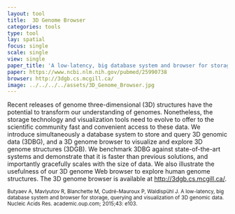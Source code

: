 ```yaml
---
layout: tool
title:  3D Genome Browser
categories: tools
type: tool
lay: spatial
focus: single
scale: single
view: single
paper_title: 'A low-latency, big database system and browser for storage, querying and visualization of 3D genomic data'
paper: https://www.ncbi.nlm.nih.gov/pubmed/25990738
browser: http://3dgb.cs.mcgill.ca/
image: ../../../../assets/3D_Genome_Browser.jpg
---
```


Recent releases of genome three-dimensional (3D) structures have the potential to transform our understanding of genomes. Nonetheless, the storage technology and visualization tools need to evolve to offer to the scientific community fast and convenient access to these data. We introduce simultaneously a database system to store and query 3D genomic data (3DBG), and a 3D genome browser to visualize and explore 3D genome structures (3DGB). We benchmark 3DBG against state-of-the-art systems and demonstrate that it is faster than previous solutions, and importantly gracefully scales with the size of data. We also illustrate the usefulness of our 3D genome Web browser to explore human genome structures. The 3D genome browser is available at http://3dgb.cs.mcgill.ca/.

<small>Butyaev A, Mavlyutov R, Blanchette M, Cudré-Mauroux P, Waldispühl J. A low-latency, big database system and browser for storage, querying and visualization of 3D genomic data. Nucleic Acids Res. academic.oup.com; 2015;43: e103.</small>
